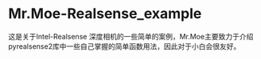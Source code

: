 # Mr.Moe-Realsense_example
这是关于Intel-Realsense 深度相机的一些简单的案例，Mr.Moe主要致力于介绍pyrealsense2库中一些自己掌握的简单函数用法，因此对于小白会很友好。
